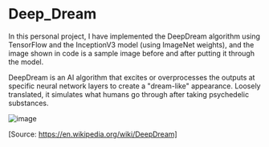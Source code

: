 # Deep_Dream
In this personal project, I have implemented the DeepDream algorithm using TensorFlow and the InceptionV3 model (using ImageNet weights), and the image shown in code is a sample image before and after putting it through the model. 

DeepDream is an AI algorithm that excites or overprocesses the outputs at specific neural network layers to create a "dream-like" appearance. Loosely translated, it simulates what humans go through after taking psychedelic substances.

![image](https://github.com/user-attachments/assets/660cabb4-7951-460c-a6f9-a75ff8806424)

[Source: https://en.wikipedia.org/wiki/DeepDream]
